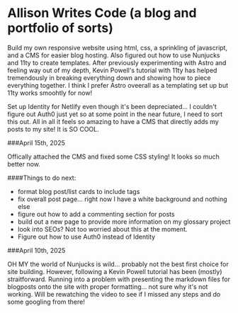 # Allison Writes Code (a blog and portfolio of sorts)
Build my own responsive website using html, css, a sprinkling of javascript, 
and a CMS for easier blog hosting. Also figured out how to use Nunjucks and 11ty
to create templates. After previously experimenting with Astro and feeling way 
out of my depth, Kevin Powell's tutorial with 11ty has helped tremendously in 
breaking everything down and showing how to piece everything together. I think 
I prefer Astro oveerall as a templating set up but 11ty works smoohtly for now!

Set up Identity for Netlify even though it's been depreciated... I couldn't 
figure out Auth0 just yet so at some point in the near future, I need to sort
this out. All in all it feels so amazing to have a CMS that directly adds my
posts to my site! It is SO COOL.

###April 15th, 2025

Offically attached the CMS and fixed some CSS styling! It looks so much better now.

####Things to do next:
- format blog post/list cards to include tags
- fix overall post page... right now I have a white background and nothing else
- figure out how to add a commenting section for posts
- build out a new page to provide more information on my glossary project
- look into SEOs? Not too worried about this at the moment. 
- Figure out how to use Auth0 instead of Identity

###April 10th, 2025

OH MY the world of Nunjucks is wild... probably not the best first choice 
for site building. However, following a Kevin Powell tutorial has been (mostly)
straitforward. Running into a problem with presenting the markdown files for 
blogposts onto the site with proper formatting... not sure why it's not working.
Will be rewatching the video to see if I missed any steps and do some 
googling from there!
